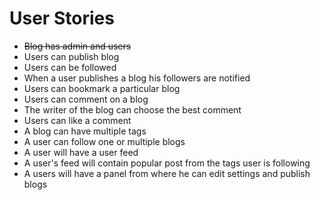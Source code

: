 # User Stories

- ~~Blog has admin and users~~
- Users can publish blog
- Users can be followed
- When a user publishes a blog his followers are notified
- Users can bookmark a particular blog
- Users can comment on a blog
- The writer of the blog can choose the best comment
- Users can like a comment
- A blog can have multiple tags
- A user can follow one or multiple blogs
- A user will have a user feed
- A user's feed will contain popular post from the tags user is following
- A users will have a panel from where he can edit settings and publish blogs
